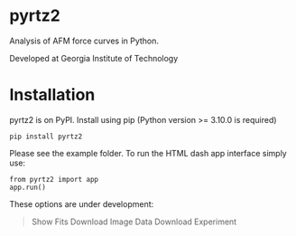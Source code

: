 # pyrtz2

Analysis of AFM force curves in Python.

Developed at Georgia Institute of Technology

# Installation
pyrtz2 is on PyPI. Install using pip (Python version >= 3.10.0 is required)

```
pip install pyrtz2
```

Please see the example folder. To run the HTML dash app interface simply use:

```
from pyrtz2 import app
app.run()
```

These options are under development:
> Show Fits
> Download Image Data
> Download Experiment
